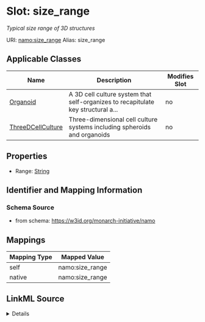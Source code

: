 

# Slot: size_range 


_Typical size range of 3D structures_





URI: [namo:size_range](https://w3id.org/monarch-initiative/namo/size_range)
Alias: size_range

<!-- no inheritance hierarchy -->





## Applicable Classes

| Name | Description | Modifies Slot |
| --- | --- | --- |
| [Organoid](Organoid.md) | A 3D cell culture system that self-organizes to recapitulate key structural a... |  no  |
| [ThreeDCellCulture](ThreeDCellCulture.md) | Three-dimensional cell culture systems including spheroids and organoids |  no  |






## Properties

* Range: [String](String.md)




## Identifier and Mapping Information






### Schema Source


* from schema: https://w3id.org/monarch-initiative/namo




## Mappings

| Mapping Type | Mapped Value |
| ---  | ---  |
| self | namo:size_range |
| native | namo:size_range |




## LinkML Source

<details>
```yaml
name: size_range
description: Typical size range of 3D structures
from_schema: https://w3id.org/monarch-initiative/namo
rank: 1000
alias: size_range
owner: ThreeDCellCulture
domain_of:
- ThreeDCellCulture
range: string

```
</details>